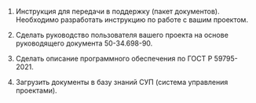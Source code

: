 1. Инструкция для передачи в поддержку (пакет документов). Необходимо разработать инструкцию по работе с вашим проектом. 

2. Сделать руководство пользователя вашего проекта на основе руководящего документа 50-34.698-90. 

3. Сделать описание программного обеспечения по ГОСТ Р 59795-2021. 

4. Загрузить документы в базу знаний СУП (система управления проектами).
